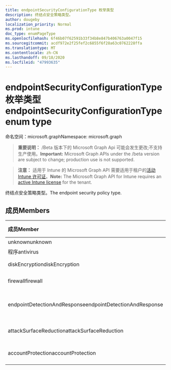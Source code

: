 ```yaml
---
title: endpointSecurityConfigurationType 枚举类型
description: 终结点安全策略类型。
author: dougeby
localization_priority: Normal
ms.prod: intune
doc_type: enumPageType
ms.openlocfilehash: 6f46b07f62591b33f34b8e847b406763a0047f15
ms.sourcegitcommit: acdf972e2f25fef2c6855f6f28a63c0762228ffa
ms.translationtype: MT
ms.contentlocale: zh-CN
ms.lasthandoff: 09/18/2020
ms.locfileid: "47993635"
---
```

# <a name="endpointsecurityconfigurationtype-enum-type"></a><span data-ttu-id="2dd1e-103">endpointSecurityConfigurationType 枚举类型</span><span class="sxs-lookup"><span data-stu-id="2dd1e-103">endpointSecurityConfigurationType enum type</span></span>

<span data-ttu-id="2dd1e-104">命名空间：microsoft.graph</span><span class="sxs-lookup"><span data-stu-id="2dd1e-104">Namespace: microsoft.graph</span></span>

> <span data-ttu-id="2dd1e-105">**重要说明：** /Beta 版本下的 Microsoft Graph Api 可能会发生更改;不支持生产使用。</span><span class="sxs-lookup"><span data-stu-id="2dd1e-105">**Important:** Microsoft Graph APIs under the /beta version are subject to change; production use is not supported.</span></span>

> <span data-ttu-id="2dd1e-106">**注意：** 适用于 Intune 的 Microsoft Graph API 需要适用于租户的[活动 Intune 许可证](https://go.microsoft.com/fwlink/?linkid=839381)。</span><span class="sxs-lookup"><span data-stu-id="2dd1e-106">**Note:** The Microsoft Graph API for Intune requires an [active Intune license](https://go.microsoft.com/fwlink/?linkid=839381) for the tenant.</span></span>

<span data-ttu-id="2dd1e-107">终结点安全策略类型。</span><span class="sxs-lookup"><span data-stu-id="2dd1e-107">The endpoint security policy type.</span></span>

## <a name="members"></a><span data-ttu-id="2dd1e-108">成员</span><span class="sxs-lookup"><span data-stu-id="2dd1e-108">Members</span></span>
|<span data-ttu-id="2dd1e-109">成员</span><span class="sxs-lookup"><span data-stu-id="2dd1e-109">Member</span></span>|<span data-ttu-id="2dd1e-110">值</span><span class="sxs-lookup"><span data-stu-id="2dd1e-110">Value</span></span>|<span data-ttu-id="2dd1e-111">说明</span><span class="sxs-lookup"><span data-stu-id="2dd1e-111">Description</span></span>|
|:---|:---|:---|
|<span data-ttu-id="2dd1e-112">unknown</span><span class="sxs-lookup"><span data-stu-id="2dd1e-112">unknown</span></span>|<span data-ttu-id="2dd1e-113">0</span><span class="sxs-lookup"><span data-stu-id="2dd1e-113">0</span></span>|<span data-ttu-id="2dd1e-114">陌生.</span><span class="sxs-lookup"><span data-stu-id="2dd1e-114">Unknown.</span></span>|
|<span data-ttu-id="2dd1e-115">程序</span><span class="sxs-lookup"><span data-stu-id="2dd1e-115">antivirus</span></span>|<span data-ttu-id="2dd1e-116">1 </span><span class="sxs-lookup"><span data-stu-id="2dd1e-116">1</span></span>|<span data-ttu-id="2dd1e-117">程序.</span><span class="sxs-lookup"><span data-stu-id="2dd1e-117">Antivirus.</span></span>|
|<span data-ttu-id="2dd1e-118">diskEncryption</span><span class="sxs-lookup"><span data-stu-id="2dd1e-118">diskEncryption</span></span>|<span data-ttu-id="2dd1e-119">2 </span><span class="sxs-lookup"><span data-stu-id="2dd1e-119">2</span></span>|<span data-ttu-id="2dd1e-120">磁盘加密。</span><span class="sxs-lookup"><span data-stu-id="2dd1e-120">Disk encryption.</span></span>|
|<span data-ttu-id="2dd1e-121">firewall</span><span class="sxs-lookup"><span data-stu-id="2dd1e-121">firewall</span></span>|<span data-ttu-id="2dd1e-122">第三章</span><span class="sxs-lookup"><span data-stu-id="2dd1e-122">3</span></span>|<span data-ttu-id="2dd1e-123">Firewall.</span><span class="sxs-lookup"><span data-stu-id="2dd1e-123">Firewall.</span></span>|
|<span data-ttu-id="2dd1e-124">endpointDetectionAndResponse</span><span class="sxs-lookup"><span data-stu-id="2dd1e-124">endpointDetectionAndResponse</span></span>|<span data-ttu-id="2dd1e-125">4 </span><span class="sxs-lookup"><span data-stu-id="2dd1e-125">4</span></span>|<span data-ttu-id="2dd1e-126">终结点检测和响应。</span><span class="sxs-lookup"><span data-stu-id="2dd1e-126">Endpoint detection and response.</span></span>|
|<span data-ttu-id="2dd1e-127">attackSurfaceReduction</span><span class="sxs-lookup"><span data-stu-id="2dd1e-127">attackSurfaceReduction</span></span>|<span data-ttu-id="2dd1e-128">5 </span><span class="sxs-lookup"><span data-stu-id="2dd1e-128">5</span></span>|<span data-ttu-id="2dd1e-129">攻击面减少。</span><span class="sxs-lookup"><span data-stu-id="2dd1e-129">Attack surface reduction.</span></span>|
|<span data-ttu-id="2dd1e-130">accountProtection</span><span class="sxs-lookup"><span data-stu-id="2dd1e-130">accountProtection</span></span>|<span data-ttu-id="2dd1e-131">6 </span><span class="sxs-lookup"><span data-stu-id="2dd1e-131">6</span></span>|<span data-ttu-id="2dd1e-132">帐户保护。</span><span class="sxs-lookup"><span data-stu-id="2dd1e-132">Account protection.</span></span>|






